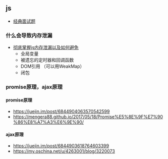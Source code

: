 ## js
- [经典面试题](https://juejin.im/post/6847902225423925255)



### 什么会导致内存泄漏
- [彻底掌握js内存泄漏以及如何避免](https://juejin.im/post/6844903917986267143)
    - 全局变量
    - 被遗忘的定时器和回调函数
    - DOM引用 （可以用WeakMap）
    - 闭包



### promise原理，ajax原理
#### promise原理 
- https://juejin.im/post/6844904063570542599
- https://mengera88.github.io/2017/05/18/Promise%E5%8E%9F%E7%90%86%E8%A7%A3%E6%9E%90/

#### ajax原理
- https://juejin.im/post/6844903618764603399
- https://my.oschina.net/u/4263001/blog/3220073



